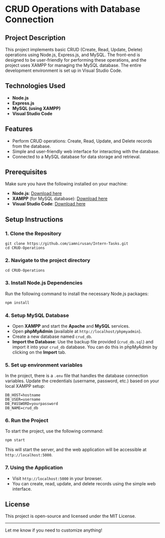 # CRUD Operations with Database Connection

## Project Description
This project implements basic CRUD (Create, Read, Update, Delete) operations using Node.js, Express.js, and MySQL. The front-end is designed to be user-friendly for performing these operations, and the project uses XAMPP for managing the MySQL database. The entire development environment is set up in Visual Studio Code.

## Technologies Used
- **Node.js**
- **Express.js**
- **MySQL (using XAMPP)**
- **Visual Studio Code**

## Features
- Perform CRUD operations: Create, Read, Update, and Delete records from the database.
- Simple and user-friendly web interface for interacting with the database.
- Connected to a MySQL database for data storage and retrieval.

## Prerequisites
Make sure you have the following installed on your machine:
- **Node.js**: [Download here](https://nodejs.org/)
- **XAMPP** (for MySQL database): [Download here](https://www.apachefriends.org/index.html)
- **Visual Studio Code**: [Download here](https://code.visualstudio.com/)

## Setup Instructions

### 1. Clone the Repository
```
git clone https://github.com/iamnirusan/Intern-Tasks.git
cd CRUD-Operations
```
### 2. Navigate to the project directory
```
cd CRUD-Operations
```

### 3. Install Node.js Dependencies
Run the following command to install the necessary Node.js packages:
```bash
npm install
```

### 4. Setup MySQL Database
- Open **XAMPP** and start the **Apache** and **MySQL** services.
- Open **phpMyAdmin** (available at `http://localhost/phpmyadmin`).
- Create a new database named `crud_db`.
- **Import the Database**: Use the backup file provided (`crud_db.sql`) and import it into your `crud_db` database. You can do this in phpMyAdmin by clicking on the **Import** tab.

### 5. Set up environment variables
In the project, there is a `.env` file that handles the database connection variables. Update the credentials (username, password, etc.) based on your local XAMPP setup:

```
DB_HOST=hostname
DB_USER=username
DB_PASSWORD=yourpassword
DB_NAME=crud_db
```

### 6. Run the Project
To start the project, use the following command:
```bash
npm start
```
This will start the server, and the web application will be accessible at `http://localhost:5000`.

### 7. Using the Application
- Visit `http://localhost:5000` in your browser.
- You can create, read, update, and delete records using the simple web interface.

## License
This project is open-source and licensed under the MIT License.






---

Let me know if you need to customize anything!
